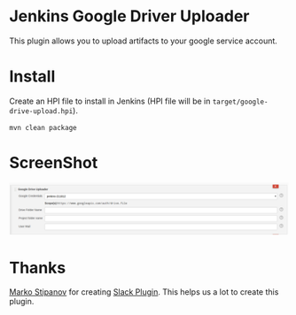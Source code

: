 Jenkins Google Driver Uploader
===
This plugin allows you to upload artifacts to your google service account.


# Install

Create an HPI file to install in Jenkins (HPI file will be in
`target/google-drive-upload.hpi`).

    mvn clean package


# ScreenShot

![sample_image](assets/jenkins-drive-uploader.png)


# Thanks

[Marko Stipanov](https://github.com/mstipanov) for creating [Slack Plugin](https://github.com/mstipanov/google-drive-upload-plugin). This helps us a lot to create this plugin.